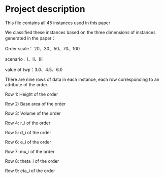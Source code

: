 # Project description

This file contains all 45 instances used in this paper

We classified these instances based on the three dimensions of instances generated in the paper：

Order scale： 20、30、50、70、100

scenario：Ⅰ、Ⅱ、Ⅲ

value of twp：3.0、4.5、6.0

There are nine rows of data in each instance, each row corresponding to an attribute of the order.

Row 1: Height of the order

Row 2: Base area of the order

Row 3: Volume of the order

Row 4: r_i of the order

Row 5: d_i of the order

Row 6: e_i of the order

Row 7: mu_i of the order

Row 8: theta_i of the order

Row 9: eta_i of the order
